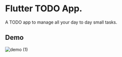 # Flutter TODO App.

A TODO app to manage all your day to day small tasks.

## Demo

![demo (1)](https://user-images.githubusercontent.com/34184127/177157182-35a9a101-8953-4e71-880c-ba2beb2387dc.gif)
